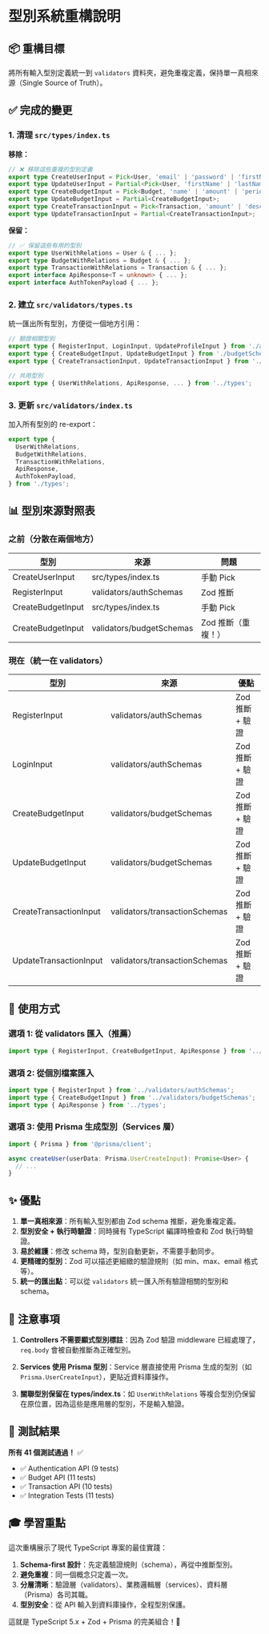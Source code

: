 # 型別系統重構說明

## 📦 重構目標

將所有輸入型別定義統一到 `validators` 資料夾，避免重複定義，保持單一真相來源（Single Source of Truth）。

## ✅ 完成的變更

### 1. 清理 `src/types/index.ts`

**移除：**
```typescript
// ❌ 移除這些重複的型別定義
export type CreateUserInput = Pick<User, 'email' | 'password' | 'firstName' | 'lastName'>;
export type UpdateUserInput = Partial<Pick<User, 'firstName' | 'lastName' | 'email'>>;
export type CreateBudgetInput = Pick<Budget, 'name' | 'amount' | 'period' | 'startDate' | 'endDate'>;
export type UpdateBudgetInput = Partial<CreateBudgetInput>;
export type CreateTransactionInput = Pick<Transaction, 'amount' | 'description' | 'category' | 'type' | 'date' | 'budgetId'>;
export type UpdateTransactionInput = Partial<CreateTransactionInput>;
```

**保留：**
```typescript
// ✅ 保留這些有用的型別
export type UserWithRelations = User & { ... };
export type BudgetWithRelations = Budget & { ... };
export type TransactionWithRelations = Transaction & { ... };
export interface ApiResponse<T = unknown> { ... };
export interface AuthTokenPayload { ... };
```

### 2. 建立 `src/validators/types.ts`

統一匯出所有型別，方便從一個地方引用：

```typescript
// 驗證相關型別
export type { RegisterInput, LoginInput, UpdateProfileInput } from './authSchemas';
export type { CreateBudgetInput, UpdateBudgetInput } from './budgetSchemas';
export type { CreateTransactionInput, UpdateTransactionInput } from './transactionSchemas';

// 共用型別
export type { UserWithRelations, ApiResponse, ... } from '../types';
```

### 3. 更新 `src/validators/index.ts`

加入所有型別的 re-export：

```typescript
export type {
  UserWithRelations,
  BudgetWithRelations,
  TransactionWithRelations,
  ApiResponse,
  AuthTokenPayload,
} from './types';
```

## 📊 型別來源對照表

### 之前（分散在兩個地方）

| 型別                    | 來源                    | 問題               |
|-------------------------|-------------------------|--------------------|
| CreateUserInput         | src/types/index.ts      | 手動 Pick          |
| RegisterInput           | validators/authSchemas  | Zod 推斷           |
| CreateBudgetInput       | src/types/index.ts      | 手動 Pick          |
| CreateBudgetInput       | validators/budgetSchemas| Zod 推斷（重複！）|

### 現在（統一在 validators）

| 型別                    | 來源                    | 優點               |
|-------------------------|-------------------------|--------------------|
| RegisterInput           | validators/authSchemas  | Zod 推斷 + 驗證    |
| LoginInput              | validators/authSchemas  | Zod 推斷 + 驗證    |
| CreateBudgetInput       | validators/budgetSchemas| Zod 推斷 + 驗證    |
| UpdateBudgetInput       | validators/budgetSchemas| Zod 推斷 + 驗證    |
| CreateTransactionInput  | validators/transactionSchemas| Zod 推斷 + 驗證|
| UpdateTransactionInput  | validators/transactionSchemas| Zod 推斷 + 驗證|

## 🎯 使用方式

### 選項 1: 從 validators 匯入（推薦）

```typescript
import type { RegisterInput, CreateBudgetInput, ApiResponse } from '../validators';
```

### 選項 2: 從個別檔案匯入

```typescript
import type { RegisterInput } from '../validators/authSchemas';
import type { CreateBudgetInput } from '../validators/budgetSchemas';
import type { ApiResponse } from '../types';
```

### 選項 3: 使用 Prisma 生成型別（Services 層）

```typescript
import { Prisma } from '@prisma/client';

async createUser(userData: Prisma.UserCreateInput): Promise<User> {
  // ...
}
```

## ✨ 優點

1. **單一真相來源**：所有輸入型別都由 Zod schema 推斷，避免重複定義。
2. **型別安全 + 執行時驗證**：同時擁有 TypeScript 編譯時檢查和 Zod 執行時驗證。
3. **易於維護**：修改 schema 時，型別自動更新，不需要手動同步。
4. **更精確的型別**：Zod 可以描述更細緻的驗證規則（如 min、max、email 格式等）。
5. **統一的匯出點**：可以從 `validators` 統一匯入所有驗證相關的型別和 schema。

## 📝 注意事項

1. **Controllers 不需要顯式型別標註**：因為 Zod 驗證 middleware 已經處理了，`req.body` 會被自動推斷為正確型別。

2. **Services 使用 Prisma 型別**：Service 層直接使用 Prisma 生成的型別（如 `Prisma.UserCreateInput`），更貼近資料庫操作。

3. **關聯型別保留在 types/index.ts**：如 `UserWithRelations` 等複合型別仍保留在原位置，因為這些是應用層的型別，不是輸入驗證。

## 🧪 測試結果

**所有 41 個測試通過！** ✅

- ✅ Authentication API (9 tests)
- ✅ Budget API (11 tests)
- ✅ Transaction API (10 tests)
- ✅ Integration Tests (11 tests)

## 🎓 學習重點

這次重構展示了現代 TypeScript 專案的最佳實踐：

1. **Schema-first 設計**：先定義驗證規則（schema），再從中推斷型別。
2. **避免重複**：同一個概念只定義一次。
3. **分層清晰**：驗證層（validators）、業務邏輯層（services）、資料層（Prisma）各司其職。
4. **型別安全**：從 API 輸入到資料庫操作，全程型別保護。

這就是 TypeScript 5.x + Zod + Prisma 的完美組合！🚀

